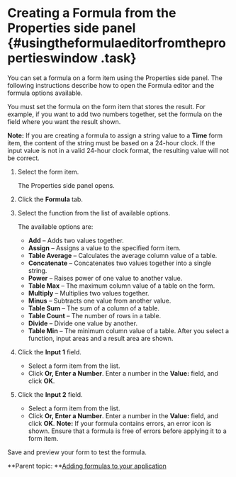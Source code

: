 # Creating a Formula from the Properties side panel {#usingtheformulaeditorfromthepropertieswindow .task}

You can set a formula on a form item using the Properties side panel. The following instructions describe how to open the Formula editor and the formula options available.

You must set the formula on the form item that stores the result. For example, if you want to add two numbers together, set the formula on the field where you want the result shown.

**Note:** If you are creating a formula to assign a string value to a **Time** form item, the content of the string must be based on a 24-hour clock. If the input value is not in a valid 24-hour clock format, the resulting value will not be correct.

1.  Select the form item.

    The Properties side panel opens.

2.  Click the **Formula** tab.

3.  Select the function from the list of available options.

    The available options are:

    -   **Add** – Adds two values together.
    -   **Assign** – Assigns a value to the specified form item.
    -   **Table Average** – Calculates the average column value of a table.
    -   **Concatenate** – Concatenates two values together into a single string.
    -   **Power** – Raises power of one value to another value.
    -   **Table Max** – The maximum column value of a table on the form.
    -   **Multiply** – Multiplies two values together.
    -   **Minus** – Subtracts one value from another value.
    -   **Table Sum** – The sum of a column of a table.
    -   **Table Count** – The number of rows in a table.
    -   **Divide** – Divide one value by another.
    -   **Table Min** – The minimum column value of a table.
    After you select a function, input areas and a result area are shown.

4.  Click the **Input 1** field.

    -   Select a form item from the list.
    -   Click **Or, Enter a Number**. Enter a number in the **Value:** field, and click **OK**.
5.  Click the **Input 2** field.

    -   Select a form item from the list.
    -   Click **Or, Enter a Number**. Enter a number in the **Value:** field, and click **OK**.
    **Note:** If your formula contains errors, an error icon is shown. Ensure that a formula is free of errors before applying it to a form item.


Save and preview your form to test the formula.

**Parent topic: **[Adding formulas to your application](cr_adding_formulas_toc.md)

